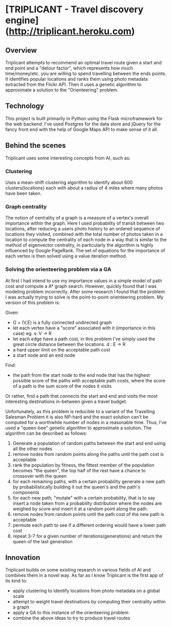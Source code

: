 [TRIPLICANT - Travel discovery engine] (http://triplicant.heroku.com)
======================================================================



Overview
-----------
Triplicant attempts to recommend an optimal travel route given a start and end point and a "detour factor", which represents how much time/money/etc. you are willing to spend travelling between the ends points. It identifies popular locations and ranks them using photo metadata extracted from the Flickr API. Then it uses a genetic algorithm to approximate a solution to the "Orienteering" problem.
 
Technology
--------------
This project is built primarily in Python using the Flask microframework for the web backend. I've used Postgres for the data store and jQuery for the fancy front end with the help of Google Maps API to make sense of it all.


Behind the scenes
--------------------
Triplicant uses some interesting concepts from AI, such as:

### Clustering

Uses a mean-shift clustering algorithm to identify about 600 clusters(locations) each with about a radius of 4 miles where many photos have been taken.

### Graph centrality

The notion of centrality of a graph is a measure of a vertex's overall importance within the graph. Here I used probability of transit between two locations, after reducing a users photo history to an ordered sequence of locations they visited, combined with the total number of photos taken in a location to compute the centrality of each node in a way that is similar to the method of eigenvector centrality, in particularly the algorithm is highly influenced by Google PageRank. The set of equations for the importance of each vertex is then solved using a value iteration method.

### Solving the orienteering problem via a GA

At first I had intend to use my importance values in a simple model of path cost and compute a A* graph search. However, quickly found that I was modeling problem incorrectly. After some research I found that the problem I was actually trying to solve is the point-to-point orienteering problem. My version of this problem is: 

Given:
* G = (V,E) is a fully connected undirected graph
* let each vertex have a "score" associated with it (importance in this case) eg. s: V -> R
* let each edge have a path cost, in this problem I've simply used the great circle distance between the locations. d : E -> R
* a hard upper limit on the acceptable path cost 
* a start node and an end node

Find:
* the path from the start node to the end node that has the highest possible score of the paths with acceptable path costs, where the score of a path is the sum score of the nodes it visits

Or rather, find a path that connects the start and end and visits the most interesting destinations in-between given a travel budget.

Unfortunately, as this problem is reducible to a variant of the Travelling Salesman Problem it is also NP-hard and the exact solution can't be computed for a worthwhile number of nodes in a reasonable time. Thus, I've used a "queen-bee" genetic algorithm to approximate a solution.  The algorithm can be described as follows:

1. Generate a population of random paths between the start and end using all the other nodes
2. remove nodes from random points along the paths until the path cost is acceptable
3. rank the population by fitness, the fittest member of the population becomes "the queen", the top half of the rest have a chance to crossover with the queen
4. for each remaining paths, with a certain probability generate a new path by probabilistically building it out the queen's and the path's components
5. for each new path, "mutate" with a certain probability, that is to say insert a node taken from a probability distribution where the nodes are weighed by score and insert it at a random point along the path.
6. remove nodes from random points until the path cost of the new path is acceptable
7. permute each path to see if a different ordering would have a lower path cost
8. repeat 3-7 for a given number of iterations(generations) and return the queen of the last generation

Innovation
---------------

Triplicant builds on some existing research in various fields of AI and combines them in a novel way. As far as I know Triplicant is the first app of its kind to:

* apply clustering to identify locations from photo metadata on a global scale
* attempt to weight travel destinations by computing their centrality within a graph
* apply a GA to this instance of the orienteering problem
* combine the above ideas to try to produce travel routes

